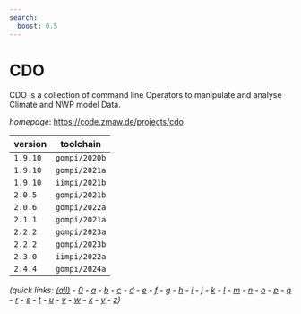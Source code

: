 ```yaml
---
search:
  boost: 0.5
---
```

# CDO

CDO is a collection of command line Operators to manipulate and analyse Climate and NWP model Data.

*homepage*: <https://code.zmaw.de/projects/cdo>

version | toolchain
--------|----------
``1.9.10`` | ``gompi/2020b``
``1.9.10`` | ``gompi/2021a``
``1.9.10`` | ``iimpi/2021b``
``2.0.5`` | ``gompi/2021b``
``2.0.6`` | ``gompi/2022a``
``2.1.1`` | ``gompi/2021a``
``2.2.2`` | ``gompi/2023a``
``2.2.2`` | ``gompi/2023b``
``2.3.0`` | ``iimpi/2022a``
``2.4.4`` | ``gompi/2024a``


*(quick links: [(all)](../index.md) - [0](../0/index.md) - [a](../a/index.md) - [b](../b/index.md) - [c](../c/index.md) - [d](../d/index.md) - [e](../e/index.md) - [f](../f/index.md) - [g](../g/index.md) - [h](../h/index.md) - [i](../i/index.md) - [j](../j/index.md) - [k](../k/index.md) - [l](../l/index.md) - [m](../m/index.md) - [n](../n/index.md) - [o](../o/index.md) - [p](../p/index.md) - [q](../q/index.md) - [r](../r/index.md) - [s](../s/index.md) - [t](../t/index.md) - [u](../u/index.md) - [v](../v/index.md) - [w](../w/index.md) - [x](../x/index.md) - [y](../y/index.md) - [z](../z/index.md))*

